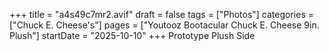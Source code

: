 +++
title = "a4s49c7mr2.avif"
draft = false
tags = ["Photos"]
categories = ["Chuck E. Cheese's"]
pages = ["Youtooz Bootacular Chuck E. Cheese 9in. Plush"]
startDate = "2025-10-10"
+++
Prototype Plush Side